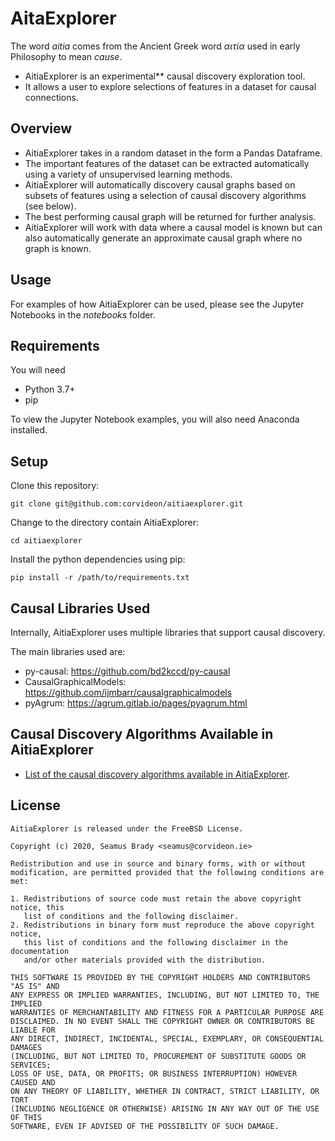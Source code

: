 # AitaExplorer


The word _aitia_ comes from the Ancient Greek word _αιτία_ used in early Philosophy to mean _cause_.

 - AitiaExplorer is an experimental** causal discovery exploration tool.
 - It allows a user to explore selections of features in a dataset for causal connections.

## Overview

- AitiaExplorer takes in a random dataset in the form a Pandas Dataframe.
- The important features of the dataset can be extracted automatically using a variety of unsupervised learning methods. 
- AitiaExplorer will automatically discovery causal graphs based on subsets of features using a selection of causal discovery algorithms (see below).
- The best performing causal graph will be returned for further analysis.
- AitiaExplorer will work with data where a causal model is known but can also automatically generate an approximate causal graph where no graph is known.

## Usage

For examples of how AitiaExplorer can be used, please see the Jupyter Notebooks in the _notebooks_ folder.

## Requirements

You will need 
- Python 3.7+
- pip 

To view the Jupyter Notebook examples, you will also need Anaconda installed.

## Setup

Clone this repository:
```
git clone git@github.com:corvideon/aitiaexplorer.git
```
Change to the directory contain AitiaExplorer:

```
cd aitiaexplorer
```

Install the python dependencies using pip:
```
pip install -r /path/to/requirements.txt
```

## Causal Libraries Used

Internally, AitiaExplorer uses multiple libraries that support causal discovery.

The main libraries used are:

- py-causal: https://github.com/bd2kccd/py-causal
- CausalGraphicalModels: https://github.com/ijmbarr/causalgraphicalmodels
- pyAgrum: https://agrum.gitlab.io/pages/pyagrum.html

## Causal Discovery Algorithms Available in AitiaExplorer

- [List of the causal discovery algorithms available in AitiaExplorer](Algorithms.md).
 
## License

```
AitiaExplorer is released under the FreeBSD License.

Copyright (c) 2020, Seamus Brady <seamus@corvideon.ie>

Redistribution and use in source and binary forms, with or without
modification, are permitted provided that the following conditions are met:

1. Redistributions of source code must retain the above copyright notice, this
   list of conditions and the following disclaimer.
2. Redistributions in binary form must reproduce the above copyright notice,
   this list of conditions and the following disclaimer in the documentation
   and/or other materials provided with the distribution.

THIS SOFTWARE IS PROVIDED BY THE COPYRIGHT HOLDERS AND CONTRIBUTORS "AS IS" AND
ANY EXPRESS OR IMPLIED WARRANTIES, INCLUDING, BUT NOT LIMITED TO, THE IMPLIED
WARRANTIES OF MERCHANTABILITY AND FITNESS FOR A PARTICULAR PURPOSE ARE
DISCLAIMED. IN NO EVENT SHALL THE COPYRIGHT OWNER OR CONTRIBUTORS BE LIABLE FOR
ANY DIRECT, INDIRECT, INCIDENTAL, SPECIAL, EXEMPLARY, OR CONSEQUENTIAL DAMAGES
(INCLUDING, BUT NOT LIMITED TO, PROCUREMENT OF SUBSTITUTE GOODS OR SERVICES;
LOSS OF USE, DATA, OR PROFITS; OR BUSINESS INTERRUPTION) HOWEVER CAUSED AND
ON ANY THEORY OF LIABILITY, WHETHER IN CONTRACT, STRICT LIABILITY, OR TORT
(INCLUDING NEGLIGENCE OR OTHERWISE) ARISING IN ANY WAY OUT OF THE USE OF THIS
SOFTWARE, EVEN IF ADVISED OF THE POSSIBILITY OF SUCH DAMAGE.
```



